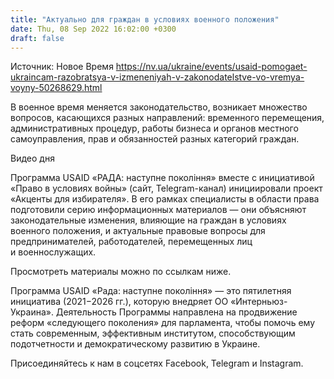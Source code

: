 ```yaml
---
title: "Актуально для граждан в условиях военного положения"
date: Thu, 08 Sep 2022 16:02:00 +0300
draft: false
---
```

Источник: Новое Время https://nv.ua/ukraine/events/usaid-pomogaet-ukraincam-razobratsya-v-izmeneniyah-v-zakonodatelstve-vo-vremya-voyny-50268629.html


В военное время меняется законодательство, возникает множество вопросов, касающихся разных направлений: временного перемещения, административных процедур, работы бизнеса и органов местного самоуправления, прав и обязанностей разных категорий граждан.

 Видео дня   

Программа USAID «РАДА: наступне покоління» вместе с инициативой «Право в условиях войны» (сайт, Telegram-канал) инициировали проект «Акценты для избирателя». В его рамках специалисты в области права подготовили серию информационных материалов — они объясняют законодательные изменения, влияющие на граждан в условиях военного положения, и актуальные правовые вопросы для предпринимателей, работодателей, перемещенных лиц и военнослужащих.

Просмотреть материалы можно по ссылкам ниже.

Программа USAID «Рада: наступне покоління» — это пятилетняя инициатива (2021−2026 гг.), которую внедряет ОО «Интерньюз-Украина». Деятельность Программы направлена на продвижение реформ «следующего поколения» для парламента, чтобы помочь ему стать современным, эффективным институтом, способствующим подотчетности и демократическому развитию в Украине.

Присоединяйтесь к нам в соцсетях Facebook, Telegram и Instagram.
